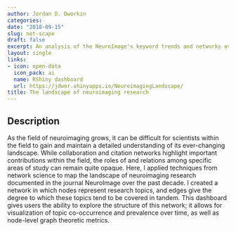 ```yaml
---
author: Jordan D. Dworkin
categories:
date: "2018-09-15"
slug: net-scape
draft: false
excerpt: An analysis of the NeuroImage's keyword trends and networks over the past 10 years. Illustrates changing popularity of various topics in the field, and provides an interactive user interface.
layout: single
links:
- icon: open-data
  icon_pack: ai
  name: RShiny dashboard
  url: https://jdwor.shinyapps.io/NeuroimagingLandscape/
title: The landscape of neuroimaging research
---
```


## Description

As the field of neuroimaging grows, it can be difficult for scientists within the field to gain and maintain a detailed understanding of its ever-changing landscape. While collaboration and citation networks highlight important contributions within the field, the roles of and relations among specific areas of study can remain quite opaque. Here, I applied techniques from network science to map the landscape of neuroimaging research documented in the journal NeuroImage over the past decade. I created a network in which nodes represent research topics, and edges give the degree to which these topics tend to be covered in tandem. This dashboard gives users the ability to explore the structure of this network; it allows for visualization of topic co-occurrence and prevalence over time, as well as node-level graph theoretic metrics.